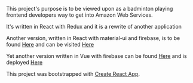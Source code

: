 This project's purpose is to be viewed upon as a badminton playing frontend developers way to get into Amazon Web Services.

It's written in React with Redux and it is a rewrite of another application

Another version, written in React with material-ui and firebase, is to be found [Here](https://github.com/Dopethroned/goodminton-tracker) and can be visited [Here](https://goodminton-tracker.firebaseapp.com/)

Yet another version written in Vue with firebase can be found [Here](https://github.com/Dopethroned/vueminton-tracker) and is deployed [Here](https://goodminton-dev.web.app/)

This project was bootstrapped with [Create React App](https://github.com/facebook/create-react-app).
